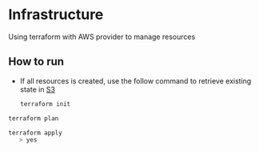 # Infrastructure

Using terraform with AWS provider to manage resources

## How to run 

- If all resources is created, use the follow command to retrieve existing state in [S3](https://aws.amazon.com/s3/)

    ```bash
    terraform init
    ```

```bash
terraform plan
```

```bash
terraform apply
   > yes
```